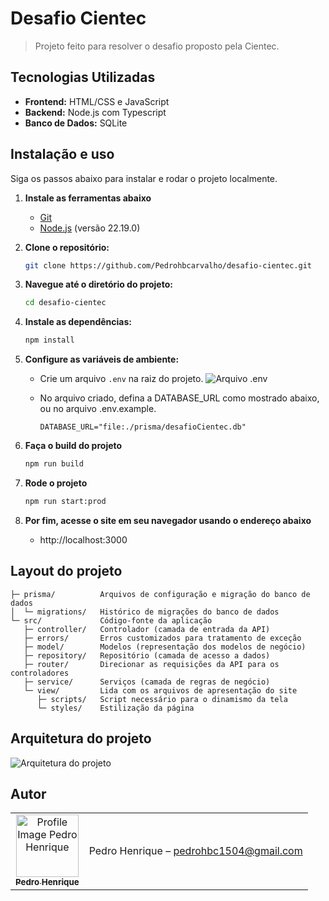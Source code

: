 
# Desafio Cientec

> Projeto feito para resolver o desafio proposto pela Cientec.

## Tecnologias Utilizadas

- **Frontend:** HTML/CSS e JavaScript
- **Backend:** Node.js com Typescript
- **Banco de Dados:** SQLite

## Instalação e uso

Siga os passos abaixo para instalar e rodar o projeto localmente.

1. **Instale as ferramentas abaixo**
   - [Git](https://git-scm.com)
    - [Node.js](https://nodejs.org/en/download/archive/v22.19.0) (versão 22.19.0)

2. **Clone o repositório:**
   ```sh
   git clone https://github.com/Pedrohbcarvalho/desafio-cientec.git  
    ```
3.  **Navegue até o diretório do projeto:**
    ```sh
    cd desafio-cientec
    ```
4.  **Instale as dependências:**
    ```sh
    npm install
    ```
5.  **Configure as variáveis de ambiente:**
      - Crie um arquivo `.env` na raiz do projeto. <img src=https://pedroaphrodi.s-ul.eu/OLB67dEO alt="Arquivo .env">

      - No arquivo criado, defina a DATABASE_URL como mostrado abaixo, ou no arquivo .env.example.
        ```
        DATABASE_URL="file:./prisma/desafioCientec.db"
        ```
6.  **Faça o build do projeto**
    ```sh
    npm run build
    ```
7.  **Rode o projeto**
    ```sh
    npm run start:prod
    ```
8.  **Por fim, acesse o site em seu navegador usando o endereço abaixo**
    - http://localhost:3000

## Layout do projeto

```
├─ prisma/          Arquivos de configuração e migração do banco de dados
│  └─ migrations/   Histórico de migrações do banco de dados
└─ src/             Código-fonte da aplicação
   ├─ controller/   Controlador (camada de entrada da API)
   ├─ errors/       Erros customizados para tratamento de exceção
   ├─ model/        Modelos (representação dos modelos de negócio)
   ├─ repository/   Repositório (camada de acesso a dados)
   ├─ router/       Direcionar as requisições da API para os controladores
   ├─ service/      Serviços (camada de regras de negócio)
   └─ view/         Lida com os arquivos de apresentação do site 
      ├─ scripts/   Script necessário para o dinamismo da tela
      └─ styles/    Estilização da página
```    
## Arquitetura do projeto
<img src=https://pedroaphrodi.s-ul.eu/8SySoLhr alt="Arquitetura do projeto">

## Autor

<table>
    <tr>
        <td align="center">
            <a href="https://github.com/Pedrohbcarvalho">
                <img
                    src="https://avatars.githubusercontent.com/u/115186336?v=4"
                    width="100px;"
                    alt="Profile Image Pedro Henrique"
                />
                </br>
                <sub>
                    <b>Pedro Henrique</b>
                </sub>
            </a>
        </td>
        <td align="center">
            <p>Pedro Henrique –
                <a href="mailto:pedrohbc1504@gmail.com">
                    pedrohbc1504@gmail.com
                </a>
            </p>
        </td>
    </tr>

